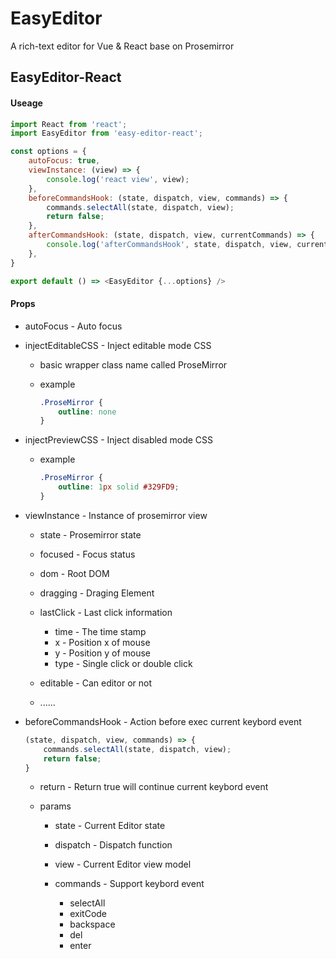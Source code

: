 # EasyEditor
A rich-text editor for Vue &amp; React base on Prosemirror


## EasyEditor-React

#### Useage
```js
import React from 'react';
import EasyEditor from 'easy-editor-react';

const options = {
    autoFocus: true,
    viewInstance: (view) => {
        console.log('react view', view);
    },
    beforeCommandsHook: (state, dispatch, view, commands) => {
        commands.selectAll(state, dispatch, view);
        return false;
    },
    afterCommandsHook: (state, dispatch, view, currentCommands) => {
        console.log('afterCommandsHook', state, dispatch, view, currentCommands);
    },
}

export default () => <EasyEditor {...options} />
```

#### Props

- autoFocus - Auto focus

- injectEditableCSS - Inject editable mode CSS
    - basic wrapper class name called ProseMirror

    - example
        ```css
        .ProseMirror {
            outline: none
        }
        ```

- injectPreviewCSS - Inject disabled mode CSS
    - example
        ```css
        .ProseMirror {
            outline: 1px solid #329FD9;
        }
        ```


- viewInstance - Instance of prosemirror view
    - state - Prosemirror state

    - focused - Focus status

    - dom - Root DOM

    - dragging - Draging Element

    - lastClick - Last click information
        - time - The time stamp
        - x - Position x of mouse
        - y - Position y of mouse
        - type - Single click or double click
    
    - editable - Can editor or not

    - ......

- beforeCommandsHook - Action before exec current keybord event
    ```javascript
    (state, dispatch, view, commands) => {
        commands.selectAll(state, dispatch, view);
        return false;
    }
    ```
    - return - Return true will continue current keybord event

    - params
        - state - Current Editor state
        - dispatch - Dispatch function
        - view - Current Editor view model
        - commands - Support keybord event

            - selectAll
            - exitCode
            - backspace
            - del
            - enter
